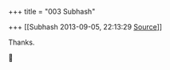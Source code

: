 +++
title = "003 Subhash"

+++
[[Subhash	2013-09-05, 22:13:29 [Source](https://groups.google.com/g/samskrita/c/aP4SYnrlUWg)]]



Thanks.



